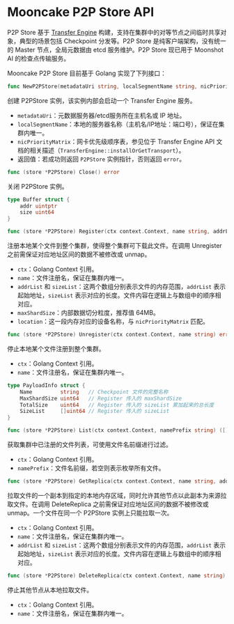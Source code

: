 # Mooncake P2P Store API

P2P Store 基于 [Transfer Engine](transfer-engine.md) 构建，支持在集群中的对等节点之间临时共享对象，典型的场景包括 Checkpoint 分发等。P2P Store 是纯客户端架构，没有统一的 Master 节点，全局元数据由 etcd 服务维护。P2P Store 现已用于 Moonshot AI 的检查点传输服务。

Mooncake P2P Store 目前基于 Golang 实现了下列接口：

```go
func NewP2PStore(metadataUri string, localSegmentName string, nicPriorityMatrix string) (*P2PStore, error)
```
创建 P2PStore 实例，该实例内部会启动一个 Transfer Engine 服务。
- `metadataUri`：元数据服务器/etcd服务所在主机名或 IP 地址。
- `localSegmentName`：本地的服务器名称（主机名/IP地址：端口号），保证在集群内唯一。
- `nicPriorityMatrix`：网卡优先级顺序表，参见位于 Transfer Engine API 文档的相关描述（`TransferEngine::installOrGetTransport`）。
- 返回值：若成功则返回 `P2PStore` 实例指针，否则返回 `error`。

```go
func (store *P2PStore) Close() error
```
关闭 P2PStore 实例。

```go
type Buffer struct {
	addr uintptr
	size uint64
}

func (store *P2PStore) Register(ctx context.Context, name string, addrList []uintptr, sizeList []uint64, maxShardSize uint64, location string) error
```
注册本地某个文件到整个集群，使得整个集群可下载此文件。在调用 Unregister 之前需保证对应地址区间的数据不被修改或 unmap。
- `ctx`：Golang Context 引用。
- `name`：文件注册名，保证在集群内唯一。
- `addrList` 和 `sizeList`：这两个数组分别表示文件的内存范围，`addrList` 表示起始地址，`sizeList` 表示对应的长度。文件内容在逻辑上与数组中的顺序相对应。
- `maxShardSize`：内部数据切分粒度，推荐值 64MB。
- `location`：这一段内存对应的设备名称，与 `nicPriorityMatrix` 匹配。


```go
func (store *P2PStore) Unregister(ctx context.Context, name string) error
```
停止本地某个文件注册到整个集群。
- `ctx`：Golang Context 引用。
- `name`：文件注册名，保证在集群内唯一。

```go
type PayloadInfo struct {
	Name         string   // Checkpoint 文件的完整名称
	MaxShardSize uint64   // Register 传入的 maxShardSize
	TotalSize    uint64   // Register 传入的 sizeList 累加起来的总长度
	SizeList     []uint64 // Register 传入的 sizeList
}

func (store *P2PStore) List(ctx context.Context, namePrefix string) ([]PayloadInfo, error)
```
获取集群中已注册的文件列表，可使用文件名前缀进行过滤。
- `ctx`：Golang Context 引用。
- `namePrefix`：文件名前缀，若空则表示枚举所有文件。


```go
func (store *P2PStore) GetReplica(ctx context.Context, name string, addrList []uintptr, sizeList []uint64) error
```
拉取文件的一个副本到指定的本地内存区域，同时允许其他节点以此副本为来源拉取文件。在调用 DeleteReplica 之前需保证对应地址区间的数据不被修改或 unmap。一个文件在同一个 P2PStore 实例上只能拉取一次。
- `ctx`：Golang Context 引用。
- `name`：文件注册名，保证在集群内唯一。
- `addrList` 和 `sizeList`：这两个数组分别表示文件的内存范围，`addrList` 表示起始地址，`sizeList` 表示对应的长度。文件内容在逻辑上与数组中的顺序相对应。

```go
func (store *P2PStore) DeleteReplica(ctx context.Context, name string) error
```
停止其他节点从本地拉取文件。
- `ctx`：Golang Context 引用。
- `name`：文件注册名，保证在集群内唯一。
